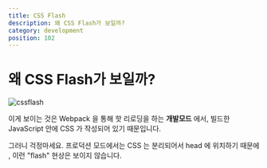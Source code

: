 ```yaml
---
title: CSS Flash
description: 왜 CSS Flash가 보일까?
category: development
position: 102
---
```


# 왜 CSS Flash가 보일까?

![cssflash](/flash_css.gif)

이게 보이는 것은 Webpack 을 통해 핫 리로딩을 하는 **개발모드** 에서, 빌드한 JavaScript 안에 CSS 가 작성되어 있기 때문입니다.

그러니 걱정마세요. 프로덕션 모드에서는 CSS 는 분리되어서 head 에 위치하기 때문에 , 이런 "flash" 현상은 보이지 않습니다.
